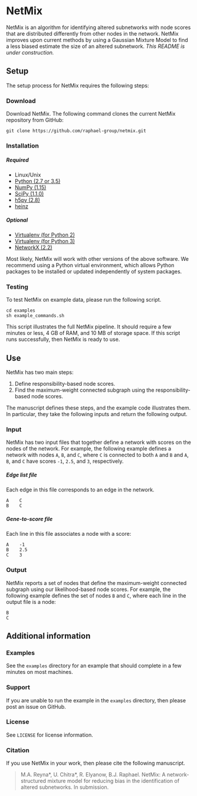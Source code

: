 NetMix
=======================

NetMix is an algorithm for identifying altered subnetworks with node scores that are distributed differently from other nodes in the network.  NetMix improves upon current methods by using a Gaussian Mixture Model to find a less biased estimate the size of an altered subnetwork. *This README is under construction.*

Setup
------------------------
The setup process for NetMix requires the following steps:

### Download
Download NetMix.  The following command clones the current NetMix repository from GitHub:

    git clone https://github.com/raphael-group/netmix.git

### Installation

##### Required

* Linux/Unix
* [Python (2.7 or 3.5)](http://python.org/)
* [NumPy (1.15)](http://www.numpy.org/)
* [SciPy (1.1.0)](http://www.scipy.org/)
* [h5py (2.8)](http://www.h5py.org/)
* [heinz](https://github.com/ls-cwi/heinz)

##### Optional

* [Virtualenv (for Python 2)](https://virtualenv.pypa.io/)
* [Virtualenv (for Python 3)](https://docs.python.org/3/library/venv.html)
* [NetworkX (2.2)](http://networkx.github.io/)

Most likely, NetMix will work with other versions of the above software.  We recommend using a Python virtual environment, which allows Python packages to be installed or updated independently of system packages.  

### Testing

To test NetMix on example data, please run the following script.

    cd examples
    sh example_commands.sh

This script illustrates the full NetMix pipeline.  It should require a few minutes or less, 4 GB of RAM, and 10 MB of storage space.  If this script runs successfully, then NetMix is ready to use.

Use
----------------
NetMix has two main steps:
1. Define responsibility-based node scores.
2. Find the maximum-weight connected subgraph using the responsibility-based node scores.

The manuscript defines these steps, and the example code illustrates them.  In particular, they take the following inputs and return the following output.

### Input
NetMix has two input files that together define a network with scores on the nodes of the network.  For example, the following example defines a network with nodes `A`, `B`, and `C`, where `C` is connected to both `A` and `B` and `A`, `B`, and `C` have scores `-1`, `2.5`, and `3`, respectively.

##### Edge list file
Each edge in this file corresponds to an edge in the network.

    A    C
    B    C

##### Gene-to-score file
Each line in this file associates a node with a score:

    A    -1
    B    2.5
    C    3

### Output
NetMix reports a set of nodes that define the maximum-weight connected subgraph using our likelihood-based node scores.  For example, the following example defines the set of nodes `B` and `C`, where each line in the output file is a node:

    B
    C

Additional information
----------------

### Examples
See the `examples` directory for an example that should complete in a few minutes on most machines.

### Support
If you are unable to run the example in the `examples` directory, then please post an issue on GitHub.

### License
See `LICENSE` for license information.

### Citation
If you use NetMix in your work, then please cite the following manuscript.

> M.A. Reyna*, U. Chitra*, R. Elyanow, B.J. Raphael. NetMix: A network-structured mixture model for reducing bias in the identification of altered subnetworks.  In submission.
